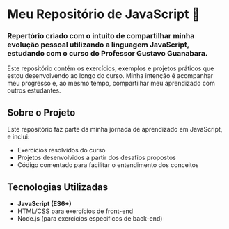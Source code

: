 # Meu Repositório de JavaScript 🚀

### Repertório criado com o intuito de compartilhar minha evolução pessoal utilizando a linguagem **JavaScript**, estudando com o curso do Professor Gustavo Guanabara.

Este repositório contém os exercícios, exemplos e projetos práticos que estou desenvolvendo ao longo do curso. Minha intenção é acompanhar meu progresso e, ao mesmo tempo, compartilhar meu aprendizado com outros estudantes.

## Sobre o Projeto

Este repositório faz parte da minha jornada de aprendizado em JavaScript, e inclui:

- Exercícios resolvidos do curso
- Projetos desenvolvidos a partir dos desafios propostos
- Código comentado para facilitar o entendimento dos conceitos

## Tecnologias Utilizadas

- **JavaScript (ES6+)**
- HTML/CSS para exercícios de front-end
- Node.js (para exercícios específicos de back-end)

